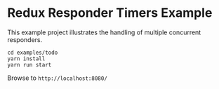 # Redux Responder Timers Example

This example project illustrates the handling of multiple concurrent responders.

```shell
cd examples/todo
yarn install
yarn run start
```

Browse to `http://localhost:8080/`